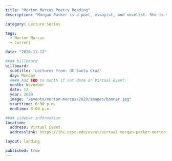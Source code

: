 ```yaml
---
title: "Morton Marcus Poetry Reading"
description: "Morgan Parker is a poet, essayist, and novelist. She is the author of the young adult novel <em>Who Put This Song On?</em>; and the poetry collections Other People’s Comfort Keeps Me Up At Night, There Are More Beautiful Things Than Beyoncé, and Magical Negro, which won the 2019 National Book Critics Circle Award. "

category: Lecture Series

tags:
  - Morton Marcus
  - Current

date: "2020-11-12"

#### billboard
billboard:
  subtitle: 'Lectures from: UC Santa Cruz'
  day: Monday
  #### Add TBD to month if not date or Virtual Event
  month: November
  date: 12
  year: 2020
  image: "/events/morton-marcus/2020/images/banner.jpg"
  starttime: 6:30 p.m.
  endtime: 8:00 p.m.

#### sidebar information
location:
  address: Virtual Event
  addresslink: https://thi.ucsc.edu/event/virtual-morgan-parker-morton-marcus-poetry-reading/

layout: landing

published: true
---
```




